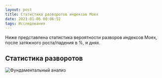 ```yaml
---
layout: post
title: Статистика разворотов индексов Moex
date: 2021-01-06 00:06:52
tags: Исследования
---
```


Ниже представлена статистика вероятности разворов индексов Moex, после затяжного роста/падения в %, и днях.

## Статистика разворотов
<img src="https://ragve.ru/images/razv_index.png" alt="Фундаментальный анализ">


